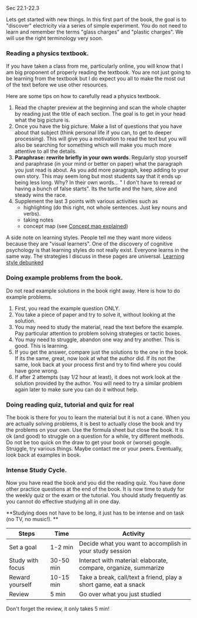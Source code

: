 <stop-note title="Read Knight 4ed" icon="stopnoteicons:book-icon">
<span slot="message">Sec 22.1-22.3</span>
</stop-note>

Lets get started with new things. In this first part of the book, the goal is to "discover" electricity via a series of simple experiment. You do not need to learn and remember the terms "glass charges" and "plastic charges". We will use the right terminology very soon. 

### Reading a physics textbook. 

If you have taken a class from me, particularly online, you will know that I am big proponent of properly reading the textbook. You are not just going to be learning from the textbook but I do expect you all to make the most out of the text before we use other resources. 

Here are some tips on how to carefully read a physics textbook.   

1. Read the chapter preview at the beginning and scan the whole chapter by reading just the title of each section. The goal is to get in your head what the big picture is. 
2. Once you have the big picture. Make a list of questions that you have about that subject (think personal life if you can, to get to deeper processing). This will give you a motivation to read the text but you will also be searching for something which will make you much more attentive to all the details. 
3. **Paraphrase: rewrite briefly in your own words**. Regularly stop yourself and paraphrase (in your mind or better on paper) what the paragraph you just read is about. As you add more paragraph, keep adding to your own story. This may seem long but most students say that it ends up being less long. Why? In their own words... " I don't have to reread or having a bunch of false starts". Its the turtle and the hare, slow and steady wins the race.  
4. Supplement the last 3 points with various activities such as 
    * highlighting (do this right, not whole sentences. Just key nouns and verbs). 
    * taking notes
    * concept map (see <a target = "_blank" href="https://www.lucidchart.com/pages/concept-map">Concept map explained</a>) 


<lrndesign-sidenote label="Instructor Note" icon="bookmark" bg-color="#c2e5f2">
A side note on learning styles. People tell me they want more videos because they are "visual learners". One of the discovery of cognitive psychology is that learning styles do not really exist. Everyone learns in the same way.  The strategies I discuss in these pages are universal. 
<a target = "_blank" href="https://www.psychologicalscience.org/news/releases/learning-styles-debunked-there-is-no-evidence-supporting-auditory-and-visual-learning-psychologists-say.html">Learning style debunked</a>
</lrndesign-sidenote>

### Doing example problems from the book. 

Do not read example solutions in the book right away. Here is how to do example problems. 

1. First, you read the example question ONLY.
2. You take a piece of paper and try to solve it, without looking at the solution. 
3. You may need to study the material, read the text before the example. Pay particular attention to problem solving strategies or tactic boxes. 
4. You may need to struggle, abandon one way and try another. This is good. This is learning. 
4. If you get the answer, compare just the solutions to the one in the book. If its the same, great, now look at what the author did. If its not the same, look back at your process first and try to find where you could have gone wrong. 
5. If after 2 attempts (say 1/2 hour at least), it does not work look at the solution provided by the author. You will need to try a similar problem again later to make sure you can do it without help.  


### Doing reading quiz, tutorial and quiz for real

The book is there for you to learn the material but it is not a cane. When you are actually solving problems, it is best to actually close the book and try the problems on your own.  Use the formula sheet but close the book. It is ok (and good) to struggle on a question for a while, try different methods. Do not be too quick on the draw to get your book or (worse) google. Struggle, try various things. Maybe contact me or your peers. Eventually, look back at examples in book. 
    
### Intense Study Cycle. 

Now you have read the book and you did the reading quiz.  You have done other practice questions at the end of the book. It is now time to study for the weekly quiz or the exam or the tutorial. You should study frequently as you cannot do effective studying all in one day. 

**Studying does not have to be long, it just has to be intense and on task (no TV, no music!). **

|Steps|Time|Activity|
|---|---|---|
|Set a goal| 1-2 min| Decide what you want to accomplish in your study session|
|Study with focus|30-50 min| Interact with material: elaborate, compare, organize, summarize|
|Reward yourself| 10-15 min| Take a break, call/text a friend, play a short game, eat a snack|
|Review| 5 min| Go over what you just studied

Don't forget the review, it only takes 5 min!
